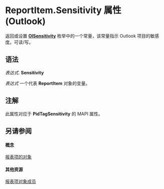 
# ReportItem.Sensitivity 属性 (Outlook)

返回或设置  **[OlSensitivity](611d23ca-40ee-17e9-2560-99c5508f6e29.md)** 枚举中的一个常量，该常量指示 Outlook 项目的敏感度。可读/写。


## 语法

 _表达式_. **Sensitivity**

 _表达式_ 一个代表 **ReportItem** 对象的变量。


## 注解

此属性对应于 **PidTagSensitivity** 的 MAPI 属性。


## 另请参阅


#### 概念


[报表项的对象](16ebe336-72e0-42f6-99d3-edecc3ea284d.md)
#### 其他资源


[报表项对象成员](5a5662dd-e969-bbd5-129b-44609ba1cf9f.md)